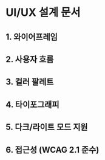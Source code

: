 # UI/UX 설계 문서

## 1. 와이어프레임

## 2. 사용자 흐름

## 3. 컬러 팔레트

## 4. 타이포그래피

## 5. 다크/라이트 모드 지원

## 6. 접근성 (WCAG 2.1 준수)

